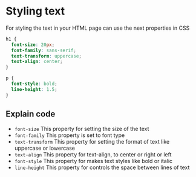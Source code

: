 # Styling text

For styling the text in your HTML page can use the next properties in CSS

```css
h1 {
  font-size: 20px;
  font-family: sans-serif;
  text-transform: uppercase;
  text-align: center;
}

p {
  font-style: bold;
  line-height: 1.5;
}
```

## Explain code

- `font-size` This property for setting the size of the text
- `font-family` This property is set to font type
- `text-transform` This property for setting the format of text like uppercase or lowercase
- `text-align` This property for text-align, to center or right or left
- `font-style` This property for makes text styles like bold or italic
- `line-height` This property for controls the space between lines of text
